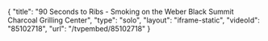 {
    "title": "90 Seconds to Ribs - Smoking on the Weber Black Summit Charcoal Grilling Center",
    "type": "solo",
    "layout": "iframe-static",
    "videoId": "85102718",
    "url": "\/tvpembed\/85102718"
}
